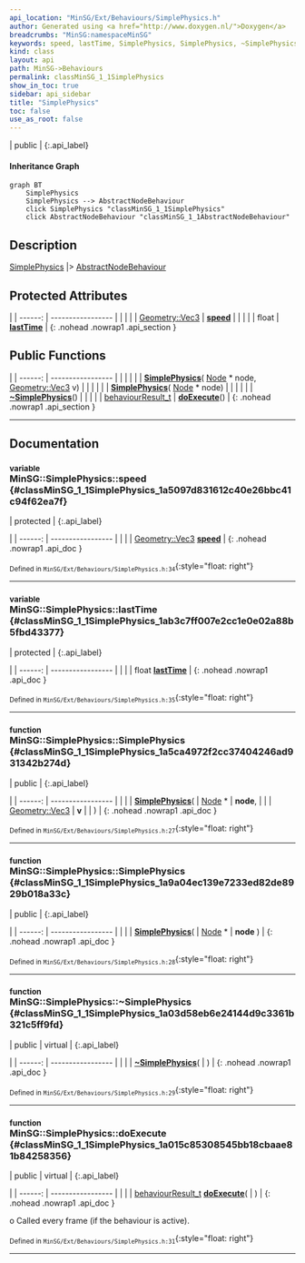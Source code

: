 ```yaml
---
api_location: "MinSG/Ext/Behaviours/SimplePhysics.h"
author: Generated using <a href="http://www.doxygen.nl/">Doxygen</a>
breadcrumbs: "MinSG:namespaceMinSG"
keywords: speed, lastTime, SimplePhysics, SimplePhysics, ~SimplePhysics, doExecute
kind: class
layout: api
path: MinSG->Behaviours
permalink: classMinSG_1_1SimplePhysics
show_in_toc: true
sidebar: api_sidebar
title: "SimplePhysics"
toc: false
use_as_root: false
---
```


| public |
{:.api_label}

#### Inheritance Graph

```mermaid
graph BT
	SimplePhysics
	SimplePhysics --> AbstractNodeBehaviour
	click SimplePhysics "classMinSG_1_1SimplePhysics"
	click AbstractNodeBehaviour "classMinSG_1_1AbstractNodeBehaviour"
```

## Description



 [SimplePhysics](classMinSG_1_1SimplePhysics) |> [AbstractNodeBehaviour](classMinSG_1_1AbstractNodeBehaviour) 



## Protected Attributes

|
| ------: | ----------------- |
|  | |
| [Geometry::Vec3](namespaceGeometry#namespaceGeometry_1ab29e4544da9b15b5bf224cbf5b691313) | **[speed](#classMinSG_1_1SimplePhysics_1a5097d831612c40e26bbc41c94f62ea7f)**  |
|  | |
| float | **[lastTime](#classMinSG_1_1SimplePhysics_1ab3c7ff007e2cc1e0e02a88b5fbd43377)**  |
{: .nohead .nowrap1 .api_section }


## Public Functions

|
| ------: | ----------------- |
|  | |
|  | **[SimplePhysics](#classMinSG_1_1SimplePhysics_1a5ca4972f2cc37404246ad931342b274d)**( [Node](classMinSG_1_1Node) * node,  [Geometry::Vec3](namespaceGeometry#namespaceGeometry_1ab29e4544da9b15b5bf224cbf5b691313)  v) |
|  | |
|  | **[SimplePhysics](#classMinSG_1_1SimplePhysics_1a9a04ec139e7233ed82de8929b018a33c)**( [Node](classMinSG_1_1Node) * node) |
|  | |
|  | **[~SimplePhysics](#classMinSG_1_1SimplePhysics_1a03d58eb6e24144d9c3361b321c5ff9fd)**() |
|  | |
| [behaviourResult_t](classMinSG_1_1Behavior#classMinSG_1_1Behavior_1afbd60a8df73dc581d2d00a1483f630ef) | **[doExecute](#classMinSG_1_1SimplePhysics_1a015c85308545bb18cbaae81b84258356)**() |
{: .nohead .nowrap1 .api_section }


-------------------------------------------------------------------

## Documentation

### <small>variable</small><br/> MinSG::SimplePhysics::speed {#classMinSG_1_1SimplePhysics_1a5097d831612c40e26bbc41c94f62ea7f}

| protected |
{:.api_label}

|
| ------: | ----------------- |
|  |
| [Geometry::Vec3](namespaceGeometry#namespaceGeometry_1ab29e4544da9b15b5bf224cbf5b691313) **[speed](#classMinSG_1_1SimplePhysics_1a5097d831612c40e26bbc41c94f62ea7f)**  |
{: .nohead .nowrap1 .api_doc }





<sub>Defined in `MinSG/Ext/Behaviours/SimplePhysics.h:34`</sub>{:style="float: right"}

-------------------------------------------------------------------

### <small>variable</small><br/> MinSG::SimplePhysics::lastTime {#classMinSG_1_1SimplePhysics_1ab3c7ff007e2cc1e0e02a88b5fbd43377}

| protected |
{:.api_label}

|
| ------: | ----------------- |
|  |
| float **[lastTime](#classMinSG_1_1SimplePhysics_1ab3c7ff007e2cc1e0e02a88b5fbd43377)**  |
{: .nohead .nowrap1 .api_doc }





<sub>Defined in `MinSG/Ext/Behaviours/SimplePhysics.h:35`</sub>{:style="float: right"}

-------------------------------------------------------------------

### <small>function</small><br/> MinSG::SimplePhysics::SimplePhysics {#classMinSG_1_1SimplePhysics_1a5ca4972f2cc37404246ad931342b274d}

| public |
{:.api_label}

|
| ------: | ----------------- |
|  |
|  **[SimplePhysics](#classMinSG_1_1SimplePhysics_1a5ca4972f2cc37404246ad931342b274d)**( |  [Node](classMinSG_1_1Node) * | **node**, |
| |  [Geometry::Vec3](namespaceGeometry#namespaceGeometry_1ab29e4544da9b15b5bf224cbf5b691313)  | **v** |
|   ) |
{: .nohead .nowrap1 .api_doc }





<sub>Defined in `MinSG/Ext/Behaviours/SimplePhysics.h:27`</sub>{:style="float: right"}

-------------------------------------------------------------------

### <small>function</small><br/> MinSG::SimplePhysics::SimplePhysics {#classMinSG_1_1SimplePhysics_1a9a04ec139e7233ed82de8929b018a33c}

| public |
{:.api_label}

|
| ------: | ----------------- |
|  |
|  **[SimplePhysics](#classMinSG_1_1SimplePhysics_1a9a04ec139e7233ed82de8929b018a33c)**( |  [Node](classMinSG_1_1Node) * | **node** ) |
{: .nohead .nowrap1 .api_doc }





<sub>Defined in `MinSG/Ext/Behaviours/SimplePhysics.h:28`</sub>{:style="float: right"}

-------------------------------------------------------------------

### <small>function</small><br/> MinSG::SimplePhysics::~SimplePhysics {#classMinSG_1_1SimplePhysics_1a03d58eb6e24144d9c3361b321c5ff9fd}

| public | virtual |
{:.api_label}

|
| ------: | ----------------- |
|  |
|  **[~SimplePhysics](#classMinSG_1_1SimplePhysics_1a03d58eb6e24144d9c3361b321c5ff9fd)**( |  ) |
{: .nohead .nowrap1 .api_doc }





<sub>Defined in `MinSG/Ext/Behaviours/SimplePhysics.h:29`</sub>{:style="float: right"}

-------------------------------------------------------------------

### <small>function</small><br/> MinSG::SimplePhysics::doExecute {#classMinSG_1_1SimplePhysics_1a015c85308545bb18cbaae81b84258356}

| public | virtual |
{:.api_label}

|
| ------: | ----------------- |
|  |
| [behaviourResult_t](classMinSG_1_1Behavior#classMinSG_1_1Behavior_1afbd60a8df73dc581d2d00a1483f630ef) **[doExecute](#classMinSG_1_1SimplePhysics_1a015c85308545bb18cbaae81b84258356)**( |  ) |
{: .nohead .nowrap1 .api_doc }



o Called every frame (if the behaviour is active).



<sub>Defined in `MinSG/Ext/Behaviours/SimplePhysics.h:31`</sub>{:style="float: right"}

-------------------------------------------------------------------

